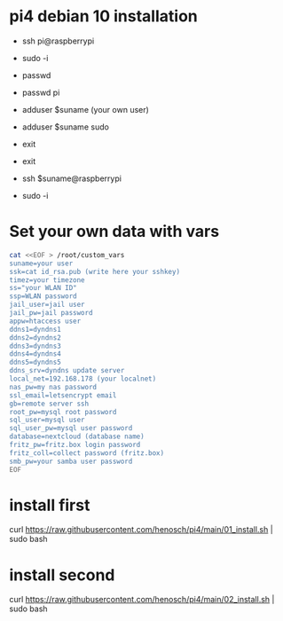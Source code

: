 # pi4 debian 10 installation 

+ ssh pi@raspberrypi
+ sudo -i
+ passwd
+ passwd pi

+ adduser $suname (your own user) 
+ adduser $suname sudo
+ exit
+ exit
+ ssh $suname@raspberrypi
+ sudo -i

# Set your own data with vars
```bash
cat <<EOF > /root/custom_vars
suname=your user
ssk=cat id_rsa.pub (write here your sshkey) 
timez=your timezone
ss="your WLAN ID"
ssp=WLAN password
jail_user=jail user
jail_pw=jail password
appw=htaccess user 
ddns1=dyndns1
ddns2=dyndns2
ddns3=dyndns3
ddns4=dyndns4
ddns5=dyndns5
ddns_srv=dyndns update server
local_net=192.168.178 (your localnet) 
nas_pw=my nas password
ssl_email=letsencrypt email
gb=remote server ssh
root_pw=mysql root password
sql_user=mysql user
sql_user_pw=mysql user password
database=nextcloud (database name) 
fritz_pw=fritz.box login password
fritz_coll=collect password (fritz.box) 
smb_pw=your samba user password
EOF
```

# install first 
curl https://raw.githubusercontent.com/henosch/pi4/main/01_install.sh | sudo bash

# install second 
curl https://raw.githubusercontent.com/henosch/pi4/main/02_install.sh | sudo bash
